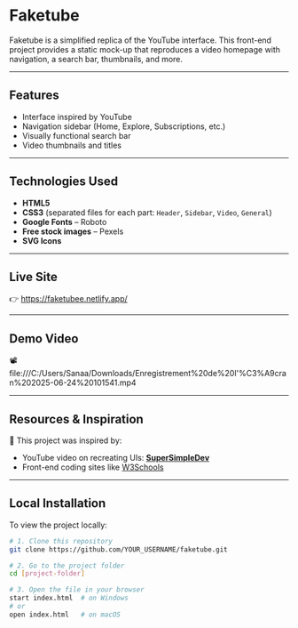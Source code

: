 # Faketube

Faketube is a simplified replica of the YouTube interface. This front-end project provides a static mock-up that reproduces a video homepage with navigation, a search bar, thumbnails, and more.

---

## Features

* Interface inspired by YouTube  
* Navigation sidebar (Home, Explore, Subscriptions, etc.)  
* Visually functional search bar  
* Video thumbnails and titles  

---

## Technologies Used

* **HTML5**  
* **CSS3** (separated files for each part: `Header`, `Sidebar`, `Video`, `General`)  
* **Google Fonts** – Roboto  
* **Free stock images** – Pexels  
* **SVG Icons**  

---

## Live Site

👉 https://faketubee.netlify.app/

---

## Demo Video

📽️ file:///C:/Users/Sanaa/Downloads/Enregistrement%20de%20l'%C3%A9cran%202025-06-24%20101541.mp4

---

## Resources & Inspiration

📌 This project was inspired by:

* YouTube video on recreating UIs: [**SuperSimpleDev**](https://www.youtube.com/watch?v=G3e-cpL7ofc&t=23229s&pp=ygUcc3VwZXJzaW1wbGVkZXYgeW91dHViZSBjbG9uZQ%3D%3D)
* Front-end coding sites like [W3Schools](https://www.w3schools.com)

---

## Local Installation

To view the project locally:

```bash
# 1. Clone this repository
git clone https://github.com/YOUR_USERNAME/faketube.git

# 2. Go to the project folder
cd [project-folder]

# 3. Open the file in your browser
start index.html  # on Windows
# or
open index.html   # on macOS
